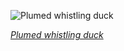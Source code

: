 
![Plumed whistling duck](https://upload.wikimedia.org/wikipedia/commons/thumb/1/1b/Dendrocygna_eytoni_-_Macquarie_University.jpg/525px-Dendrocygna_eytoni_-_Macquarie_University.jpg)

*[Plumed whistling duck](https://wikipedia.org/wiki/File:Dendrocygna_eytoni_-_Macquarie_University.jpg)*
